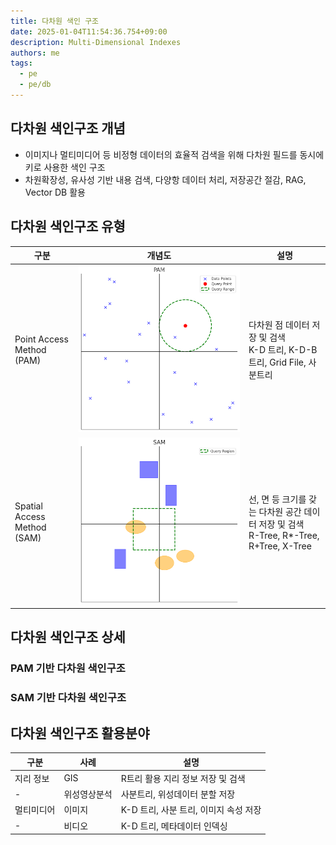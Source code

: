```yaml
---
title: 다차원 색인 구조
date: 2025-01-04T11:54:36.754+09:00
description: Multi-Dimensional Indexes
authors: me
tags:
  - pe
  - pe/db 
---
```


## 다차원 색인구조 개념

- 이미지나 멀티미디어 등 비정형 데이터의 효율적 검색을 위해 다차원 필드를 동시에 키로 사용한 색인 구조
- 차원확장성, 유사성 기반 내용 검색, 다양항 데이터 처리, 저장공간 절감, RAG, Vector DB 활용

## 다차원 색인구조 유형

| 구분 | 개념도 | 설명 |
| --- | --- | --- |
| Point Access Method (PAM) | ![PAM](./assets/pam.png) | 다차원 점 데이터 저장 및 검색<br/>K-D 트리, K-D-B 트리, Grid File, 사분트리 |
| Spatial Access Method (SAM) | ![SAM](./assets/sam.png) | 선, 면 등 크기를 갖는 다차원 공간 데이터 저장 및 검색<br/>R-Tree, R*-Tree, R+Tree, X-Tree |

## 다차원 색인구조 상세

### PAM 기반 다차원 색인구조

### SAM 기반 다차원 색인구조

## 다차원 색인구조 활용분야

| 구분 | 사례 | 설명 |
| --- | --- | --- |
| 지리 정보 | GIS | R트리 활용 지리 정보 저장 및 검색 |
| - | 위성영상분석 | 사분트리, 위성데이터 분할 저장 |
| 멀티미디어 | 이미지 | K-D 트리, 사분 트리, 이미지 속성 저장 |
| - | 비디오 | K-D 트리, 메타데이터 인덱싱 |
